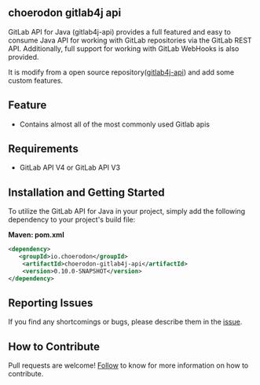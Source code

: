 ## choerodon gitlab4j api

GitLab API for Java (gitlab4j-api) provides a full featured and easy to consume Java API for working with GitLab repositories via the GitLab REST API.  Additionally, full support for working with GitLab WebHooks is also provided.

It is modify from a open source repository([gitlab4j-api](https://github.com/gmessner/gitlab4j-api.git)) and add some custom features.


## Feature
- Contains almost all of the most commonly used Gitlab apis


## Requirements
- GitLab API V4 or GitLab API V3

## Installation and Getting Started

To utilize the GitLab API for Java in your project, simply add the following dependency to your project's build file:


**Maven: pom.xml**
```xml
<dependency>
   <groupId>io.choerodon</groupId>
   	<artifactId>choerodon-gitlab4j-api</artifactId>
   	<version>0.10.0-SNAPSHOT</version>
</dependency>
```

## Reporting Issues
If you find any shortcomings or bugs, please describe them in the [issue](https://github.com/choerodon/choerodon/issues/new?template=issue_template.md).

## How to Contribute
Pull requests are welcome! [Follow](https://github.com/choerodon/choerodon/blob/master/CONTRIBUTING.md) to know for more information on how to contribute.

